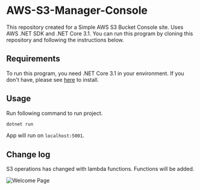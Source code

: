 # AWS-S3-Manager-Console
This repository created for a Simple AWS S3 Bucket Console site. Uses AWS .NET SDK and .NET Core 3.1. You can run this program by cloning this repository and following the instructions below.

## Requirements
To run this program, you need .NET Core 3.1 in your environment. If you don't have, please see [here](https://dotnet.microsoft.com/download) to install.

## Usage
Run following command to run project.
```bash
dotnet run
```
App will run on `localhost:5001`. 

## Change log

S3 operations has changed with lambda functions. Functions will be added.

![Welcome Page](https://github.com/hfurkanvural/aws-s3-manager-console/indexScreen.png)

